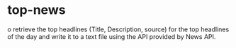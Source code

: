 # top-news
o retrieve the top headlines (Title, Description, source) for the top headlines of the day and write it to a text file using the API provided by News API.
